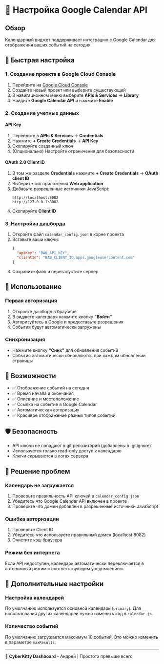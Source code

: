 # 📅 Настройка Google Calendar API

## Обзор
Календарный виджет поддерживает интеграцию с Google Calendar для отображения ваших событий на сегодня.

## 🚀 Быстрая настройка

### 1. Создание проекта в Google Cloud Console

1. Перейдите на [Google Cloud Console](https://console.cloud.google.com/)
2. Создайте новый проект или выберите существующий
3. В навигационном меню выберите **APIs & Services** → **Library**
4. Найдите **Google Calendar API** и нажмите **Enable**

### 2. Создание учетных данных

#### API Key
1. Перейдите в **APIs & Services** → **Credentials**
2. Нажмите **+ Create Credentials** → **API Key**
3. Скопируйте созданный ключ
4. (Опционально) Настройте ограничения для безопасности

#### OAuth 2.0 Client ID
1. В том же разделе **Credentials** нажмите **+ Create Credentials** → **OAuth client ID**
2. Выберите тип приложения **Web application**
3. Добавьте разрешенные источники JavaScript:
   ```
   http://localhost:8082
   http://127.0.0.1:8082
   ```
4. Скопируйте **Client ID**

### 3. Настройка дашборда

1. Откройте файл `calendar_config.json` в корне проекта
2. Вставьте ваши ключи:
   ```json
   {
     "apiKey": "ВАШ_API_KEY",
     "clientId": "ВАШ_CLIENT_ID.apps.googleusercontent.com"
   }
   ```
3. Сохраните файл и перезапустите сервер

## 🔧 Использование

### Первая авторизация
1. Откройте дашборд в браузере
2. В виджете календаря нажмите кнопку **"Войти"**
3. Авторизуйтесь в Google и предоставьте разрешения
4. События будут автоматически загружены

### Синхронизация
- Нажмите кнопку **"Синх"** для обновления событий
- События автоматически обновляются при каждом обновлении страницы

## 🎨 Возможности

- ✅ Отображение событий на сегодня
- ✅ Время начала и окончания
- ✅ Описание и местоположение
- ✅ Ссылка на событие в Google Calendar
- ✅ Автоматическая авторизация
- ✅ Красивое отображение разных типов событий

## 🛡️ Безопасность

- API ключи не попадают в git репозиторий (добавлены в .gitignore)
- Используется только read-only доступ к календарю
- Ключи скрываются в логах сервера

## 🚨 Решение проблем

### Календарь не загружается
1. Проверьте правильность API ключей в `calendar_config.json`
2. Убедитесь что Google Calendar API включен в проекте
3. Проверьте что домен добавлен в разрешенные источники JavaScript

### Ошибка авторизации
1. Проверьте Client ID
2. Убедитесь что используете правильный домен (localhost:8082)
3. Очистите кэш браузера

### Режим без интернета
Если API недоступен, календарь автоматически переключается в автономный режим с соответствующим уведомлением.

## 📝 Дополнительные настройки

### Настройка календарей
По умолчанию используется основной календарь (`primary`). Для использования других календарей нужно изменить код в `calendar.js`.

### Количество событий
По умолчанию загружается максимум 10 событий. Это можно изменить в параметре `maxResults`.

---

🚀 **CyberKitty Dashboard** - Андрей | Простота превыше всего 